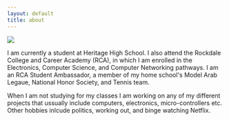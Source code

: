 ```yaml
---
layout: default
title: about
---
```


<p><img src="/images/gatech.png"  />

I am currently a student at Heritage High School.
I also attend the Rockdale College and Career Academy (RCA), in which I am enrolled in the Electronics, Computer Science, and Computer Networking pathways. 
I am an RCA Student Ambassador, a member of my home school's Model Arab Legaue, National Honor Society, and Tennis team. 
        
When I am not studying for my classes I am working on any of my different projects that ussually include computers, electronics, micro-controllers etc. Other hobbies inlcude politics, working out, and binge watching Netflix. 
